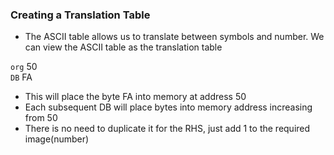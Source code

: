 ### Creating a Translation Table
- The ASCII table allows us to translate between symbols and number. We can view the ASCII table as the translation table

`org` 50<br>
`DB` FA
- This will place the byte FA into memory at address 50
- Each subsequent DB will place bytes into memory address increasing from 50
- There is no need to duplicate it for the RHS, just add 1 to the required image(number)

